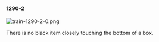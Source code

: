 #### 1290-2
![train-1290-2-0.png](https://github.com/lil-lab/nlvr/raw/master/nlvr/train/images/40/train-1290-2-0.png "train-1290-2-0.png")

There is no black item closely touching the bottom of a box.
